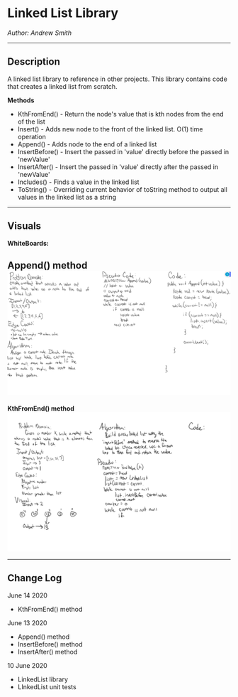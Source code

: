 # Linked List Library

*Author: Andrew Smith*

---
## Description

A linked list library to reference in other projects. This library contains code
that creates a linked list from scratch. 

**Methods**
* KthFromEnd() - Return the node's value that is kth nodes from the end of the list
* Insert() - Adds new node to the front of the linked list. O(1) time operation
* Append() - Adds node to the end of a linked list
* InsertBefore() - Insert the passed in 'value' directly before the passed in 'newValue'
* InsertAfter() - Insert the passed in 'value' directly after the passed in 'newValue'
* Includes() - Finds a value in the linked list
* ToString() - Overriding current behavior of toString method to output all values in the linked list as a string

---
## Visuals

**WhiteBoards:**

**Append() method**
![whiteboard image](../../assets/linkedListWB.jpg)
---
**KthFromEnd() method**
![whiteboard image](../../assets/KthFromEndWB.jpg)

---
## Change Log

June 14 2020
* KthFromEnd() method

June 13 2020
* Append() method
* InsertBefore() method
* InsertAfter() method

10 June 2020
  * LinkedList library
  * LInkedList unit tests
